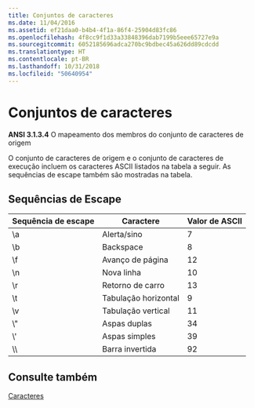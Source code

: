 ```yaml
---
title: Conjuntos de caracteres
ms.date: 11/04/2016
ms.assetid: ef21daa0-b4b4-4f1a-86f4-25904d83fc86
ms.openlocfilehash: 4f8cc9f1d33a33848396dab7199b5eee65727e9a
ms.sourcegitcommit: 6052185696adca270bc9bdbec45a626dd89cdcdd
ms.translationtype: HT
ms.contentlocale: pt-BR
ms.lasthandoff: 10/31/2018
ms.locfileid: "50640954"
---
```

# <a name="character-sets"></a>Conjuntos de caracteres

**ANSI 3.1.3.4** O mapeamento dos membros do conjunto de caracteres de origem

O conjunto de caracteres de origem e o conjunto de caracteres de execução incluem os caracteres ASCII listados na tabela a seguir. As sequências de escape também são mostradas na tabela.

## <a name="escape-sequences"></a>Sequências de Escape

|Sequência de escape|Caractere|Valor de ASCII|
|---------------------|---------------|-----------------|
|&#92;a|Alerta/sino|7|
|&#92;b|Backspace|8|
|&#92;f|Avanço de página|12|
|&#92;n|Nova linha|10|
|&#92;r|Retorno de carro|13|
|&#92;t|Tabulação horizontal|9|
|&#92;v|Tabulação vertical|11|
|&#92;"|Aspas duplas|34|
|&#92;'|Aspas simples|39|
|&#92;&#92;|Barra invertida|92|

## <a name="see-also"></a>Consulte também

[Caracteres](../c-language/characters.md)<br/>
